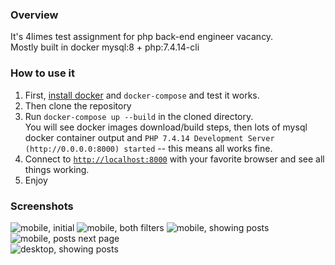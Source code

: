 ### Overview
It's 4limes test assignment for php back-end engineer vacancy.  
Mostly built in docker mysql:8 + php:7.4.14-cli

### How to use it
1. First, [install docker](https://docs.docker.com/get-started/#download-and-install-docker-desktop) and `docker-compose` and test it works.
2. Then clone the repository
3. Run `docker-compose up --build` in the cloned directory.  
You will see docker images download/build steps, then lots of mysql docker container output and 
`PHP 7.4.14 Development Server (http://0.0.0.0:8000) started` -- this means all works fine.
4. Connect to [`http://localhost:8000`](http://localhost:8000/) with your favorite browser
and see all things working.
5. Enjoy

### Screenshots
![mobile, initial](https://i.imgur.com/wMZajmU.png) 
![mobile, both filters](https://i.imgur.com/I83ELY7.png)
![mobile, showing posts](https://i.imgur.com/QFEF9Dl.png) 
![mobile, posts next page](https://i.imgur.com/HS5rJVh.png)  
![desktop, showing posts](https://i.imgur.com/RO37Ept.png)
